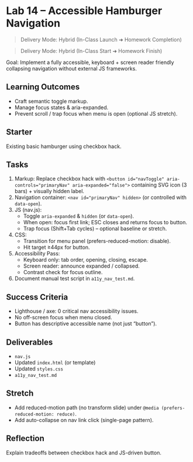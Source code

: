 # Lab 14 – Accessible Hamburger Navigation

> Delivery Mode: Hybrid (In-Class Launch ➜ Homework Completion)

> Delivery Mode: Hybrid (In-Class Start ➜ Homework Finish)

Goal: Implement a fully accessible, keyboard + screen reader friendly collapsing navigation without external JS frameworks.

## Learning Outcomes
- Craft semantic toggle markup.
- Manage focus states & aria-expanded.
- Prevent scroll / trap focus when menu is open (optional JS stretch).

## Starter
Existing basic hamburger using checkbox hack.

## Tasks
1. Markup: Replace checkbox hack with `<button id="navToggle" aria-controls="primaryNav" aria-expanded="false">` containing SVG icon (3 bars) + visually hidden label.
2. Navigation container: `<nav id="primaryNav" hidden>` (or controlled with `data-open`).
3. JS (nav.js):
   - Toggle `aria-expanded` & `hidden` (or `data-open`).
   - When open: focus first link; ESC closes and returns focus to button.
   - Trap focus (Shift+Tab cycles) – optional baseline or stretch.
4. CSS:
   - Transition for menu panel (prefers-reduced-motion: disable).
   - Hit target ≥44px for button.
5. Accessibility Pass:
   - Keyboard only: tab order, opening, closing, escape.
   - Screen reader: announce expanded / collapsed.
   - Contrast check for focus outline.
6. Document manual test script in `a11y_nav_test.md`.

## Success Criteria
- Lighthouse / axe: 0 critical nav accessibility issues.
- No off-screen focus when menu closed.
- Button has descriptive accessible name (not just “button”).

## Deliverables
- `nav.js`
- Updated `index.html` (or template)
- Updated `styles.css`
- `a11y_nav_test.md`

## Stretch
- Add reduced-motion path (no transform slide) under `@media (prefers-reduced-motion: reduce)`.
- Add auto-collapse on nav link click (single-page pattern).

## Reflection
Explain tradeoffs between checkbox hack and JS-driven button.
